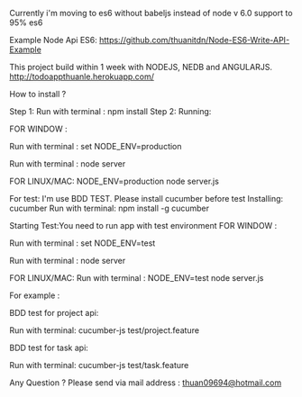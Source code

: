 Currently i'm moving to es6 without babeljs instead of node v 6.0 support to 95% es6

Example Node Api ES6: https://github.com/thuanitdn/Node-ES6-Write-API-Example

This project build within 1 week with NODEJS, NEDB and ANGULARJS.
http://todoappthuanle.herokuapp.com/

How to install ?

Step 1: Run with terminal : npm install
Step 2: Running:

FOR WINDOW :

Run with terminal : set NODE_ENV=production

Run with terminal : node server

FOR LINUX/MAC:
NODE_ENV=production node server.js

For test:
I'm use BDD TEST. Please install cucumber before test
Installing: cucumber
Run with terminal: npm install -g cucumber

Starting Test:You need to run app with test environment
FOR WINDOW :

Run with terminal : set NODE_ENV=test

Run with terminal : node server

FOR LINUX/MAC:
Run with terminal : NODE_ENV=test node server.js

For example :

BDD test for project api:

Run with terminal: cucumber-js test/project.feature

BDD test for task api:

Run with terminal: cucumber-js test/task.feature


Any Question ?
Please send via mail address : thuan09694@hotmail.com




